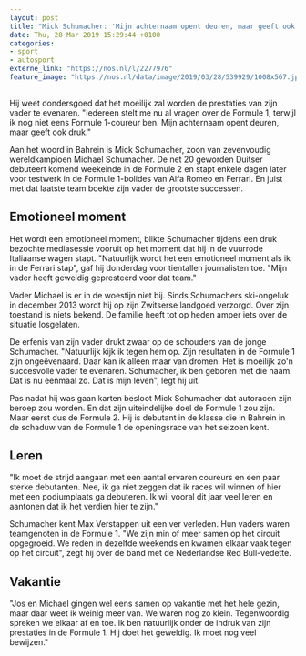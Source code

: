 ```yaml
---
layout: post
title: "Mick Schumacher: 'Mijn achternaam opent deuren, maar geeft ook druk'"
date: Thu, 28 Mar 2019 15:29:44 +0100
categories: 
- sport 
- autosport 
externe_link: "https://nos.nl/l/2277976"
feature_image: "https://nos.nl/data/image/2019/03/28/539929/1008x567.jpg"
---
```


<p>Hij weet dondersgoed dat het moeilijk zal worden de prestaties van zijn vader te evenaren. "Iedereen stelt me nu al vragen over de Formule 1, terwijl ik nog niet eens Formule 1-coureur ben. Mijn achternaam opent deuren, maar geeft ook druk."</p>
<p>Aan het woord in Bahrein is Mick Schumacher, zoon van zevenvoudig wereldkampioen Michael Schumacher. De net 20 geworden Duitser debuteert komend weekeinde in de Formule 2 en stapt enkele dagen later voor testwerk in de Formule 1-bolides van Alfa Romeo en Ferrari. En juist met dat laatste team boekte zijn vader de grootste successen.</p>
<h2>Emotioneel moment</h2>
<p>Het wordt een emotioneel moment, blikte Schumacher tijdens een druk bezochte mediasessie vooruit op het moment dat hij in de vuurrode Italiaanse wagen stapt. "Natuurlijk wordt het een emotioneel moment als ik in de Ferrari stap", gaf hij donderdag voor tientallen journalisten toe. "Mijn vader heeft geweldig gepresteerd voor dat team."</p>
<p>Vader Michael is er in de woestijn niet bij. Sinds Schumachers ski-ongeluk in december 2013 wordt hij op zijn Zwitserse landgoed verzorgd. Over zijn toestand is niets bekend. De familie heeft tot op heden amper iets over de situatie losgelaten.</p>
<p>De erfenis van zijn vader drukt zwaar op de schouders van de jonge Schumacher. "Natuurlijk kijk ik tegen hem op. Zijn resultaten in de Formule 1 zijn ongeëvenaard. Daar kan ik alleen maar van dromen. Het is moeilijk zo'n succesvolle vader te evenaren. Schumacher, ik ben geboren met die naam. Dat is nu eenmaal zo. Dat is mijn leven", legt hij uit.</p>
<p>Pas nadat hij was gaan karten besloot Mick Schumacher dat autoracen zijn beroep zou worden. En dat zijn uiteindelijke doel de Formule 1 zou zijn. Maar eerst dus de Formule 2. Hij is debutant in de klasse die in Bahrein in de schaduw van de Formule 1 de openingsrace van het seizoen kent.</p>
<h2>Leren</h2>
<p>"Ik moet de strijd aangaan met een aantal ervaren coureurs en een paar sterke debutanten. Nee, ik ga niet zeggen dat ik races wil winnen of hier met een podiumplaats ga debuteren. Ik wil vooral dit jaar veel leren en aantonen dat ik het verdien hier te zijn."</p>
<p>Schumacher kent Max Verstappen uit een ver verleden. Hun vaders waren teamgenoten in de Formule 1. "We zijn min of meer samen op het circuit opgegroeid. We reden in dezelfde weekends en kwamen elkaar vaak tegen op het circuit", zegt hij over de band met de Nederlandse Red Bull-vedette.</p>
<h2>Vakantie</h2>
<p>"Jos en Michael gingen wel eens samen op vakantie met het hele gezin, maar daar weet ik weinig meer van. We waren nog zo klein. Tegenwoordig spreken we elkaar af en toe. Ik ben natuurlijk onder de indruk van zijn prestaties in de Formule 1. Hij doet het geweldig. Ik moet nog veel bewijzen."</p>

